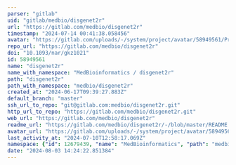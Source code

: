```yaml
---
parser: "gitlab"
uid: "gitlab/medbio/disgenet2r"
url: "https://gitlab.com/medbio/disgenet2r"
timestamp: "2024-07-14 00:41:38.058456"
avatar: "https://gitlab.com/uploads/-/system/project/avatar/58949561/Profile_Pic_Disgenet.png"
repo_url: "https://gitlab.com/medbio/disgenet2r"
doi: "10.1093/nar/gkz1021"
id: 58949561
name: "disgenet2r"
name_with_namespace: "MedBioinformatics / disgenet2r"
path: "disgenet2r"
path_with_namespace: "medbio/disgenet2r"
created_at: "2024-06-17T09:39:27.883Z"
default_branch: "master"
ssh_url_to_repo: "git@gitlab.com:medbio/disgenet2r.git"
http_url_to_repo: "https://gitlab.com/medbio/disgenet2r.git"
web_url: "https://gitlab.com/medbio/disgenet2r"
readme_url: "https://gitlab.com/medbio/disgenet2r/-/blob/master/README.md"
avatar_url: "https://gitlab.com/uploads/-/system/project/avatar/58949561/Profile_Pic_Disgenet.png"
last_activity_at: "2024-07-10T12:58:17.069Z"
namespace: {"id": 12679439, "name": "MedBioinformatics", "path": "medbio", "kind": "user", "full_path": "medbio", "parent_id": null, "avatar_url": "/uploads/-/system/user/avatar/9289097/avatar.png", "web_url": "https://gitlab.com/medbio"}
date: "2024-08-03 14:24:22.851384"
---
```

